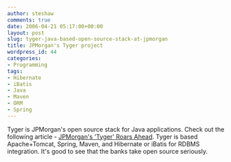 ```yaml
---
author: steshaw
comments: true
date: 2006-04-21 05:17:00+00:00
layout: post
slug: tyger-java-based-open-source-stack-at-jpmorgan
title: JPMorgan's Tyger project
wordpress_id: 44
categories:
- Programming
tags:
- Hibernate
- iBatis
- Java
- Maven
- ORM
- Spring
---
```


Tyger is JPMorgan's open source stack for Java applications. Check out the following article - [JPMorgan's 'Tyger' Roars Ahead](http://www.watersonline.com/public/showPage.html?page=322256). Tyger is based Apache+Tomcat, Spring, Maven, and Hibernate or iBatis for RDBMS integration. It's good to see that the banks take open source seriously.
